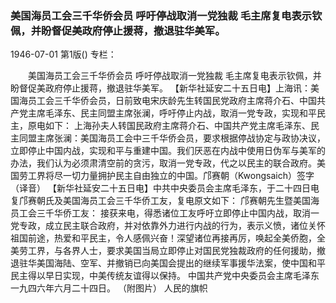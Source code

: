 ### 美国海员工会三千华侨会员  呼吁停战取消一党独裁  毛主席复电表示钦佩，并盼督促美政府停止援蒋，撤退驻华美军。

1946-07-01
第1版()
专栏：

　　美国海员工会三千华侨会员
    呼吁停战取消一党独裁
    毛主席复电表示钦佩，并盼督促美政府停止援蒋，撤退驻华美军。
    【新华社延安二十五日电】上海讯：美国海员工会三千华侨会员，日前致电宋庆龄先生转国民党政府主席蒋介石、中国共产党主席毛泽东、民主同盟主席张澜，呼吁停止内战，取消一党专政，实现和平民主，原电如下：
    上海孙夫人转国民政府主席蒋介石、中国共产党主席毛泽东、民主同盟主席张澜：美国海员工会中三千华侨会员，要求根据停战协定与政协决议，立即停止中国内战，实现和平与重建中国。我们厌恶在内战中使用日伪军与美军的办法，我们认为必须肃清空前的贪污，取消一党专政，代之以民主的联合政府。美国劳工界将尽一切力量拥护民主自由独立的中国。邝赛朝（Kwongsaich）签字（译音）
    【新华社延安二十五日电】中共中央委员会主席毛泽东，于二十四日电复邝赛朝氏及美国海员工会三千华侨工友，复电原文如下：
    邝赛朝先生暨美国海员工会三千华侨工友：
    接获来电，得悉诸位工友呼吁立即停止中国内战，取消一党专政，成立民主联合政府，并对依靠外力进行内战的行为，表示义愤，诸位关怀祖国前途，热爱和平民主，令人感佩兴奋！深望诸位再接再厉，唤起全美侨胞，全美劳工界，与各界人士，要求美国当局立即停止对国民党独裁政府的任何援助，撤退驻华美国海陆、空军、并撤销已向美国会提出的继续军事援华法案，使中国和平民主得以早日实现，中美传统友谊得以保持。
                中国共产党中央委员会主席毛泽东
                一九四六年六月二十四日。
    （附图片）
    人民的旗帜

